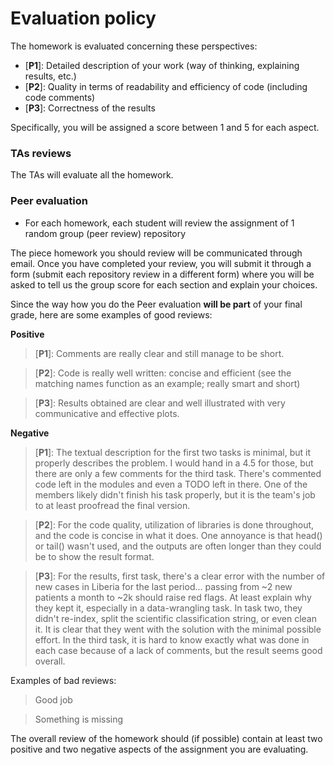 # Evaluation policy

The homework is evaluated concerning these perspectives:

* [__P1__]: Detailed description of your work (way of thinking, explaining results, etc.)
* [__P2__]: Quality in terms of readability and efficiency of code (including code comments)
* [__P3__]: Correctness of the results

Specifically, you will be assigned a score between 1 and 5 for each aspect.

### TAs reviews
The TAs will evaluate all the homework.

### Peer evaluation
* For each homework, each student will review the assignment of 1 random group (peer review) repository 

The piece homework you should review will be communicated through email. Once you have completed your review, you will submit it through a form (submit each repository review in a different form) where you will be asked to tell us the group score for each section and explain your choices.

Since the way how you do the Peer evaluation __will be part__ of your final grade, here are some examples of good reviews:

__Positive__

> [__P1__]: Comments are really clear and still manage to be short.

> [__P2__]: Code is really well written: concise and efficient (see the matching names function as an example; really smart and short)

> [__P3__]: Results obtained are clear and well illustrated with very communicative and effective plots.

__Negative__
>[__P1__]:  The textual description for the first two tasks is minimal, but it properly describes the problem. I would hand in a 4.5 for those,  but there are only a few comments for the third task. There's commented code left in the modules and even a TODO left in there. One of the members likely didn't finish his task properly, but it is the team's job to at least proofread the final version.

>[__P2__]:  For the code quality, utilization of libraries is done throughout, and the code is concise in what it does. One annoyance is that head() or tail() wasn't used, and the outputs are often longer than they could be to show the result format.

>[__P3__]:  For the results, first task, there's a clear error with the number of new cases in Liberia for the last period... passing from ~2 new patients a month to ~2k should raise red flags. At least explain why they kept it, especially in a data-wrangling task. In task two, they didn't re-index, split the scientific classification string, or even clean it. It is clear that they went with the solution with the minimal possible effort. In the third task, it is hard to know exactly what was done in each case because of a lack of comments, but the result seems good overall.

Examples of bad reviews:
> Good job

> Something is missing

The overall review of the homework should (if possible) contain at least two positive and two negative aspects of the assignment you are evaluating.
